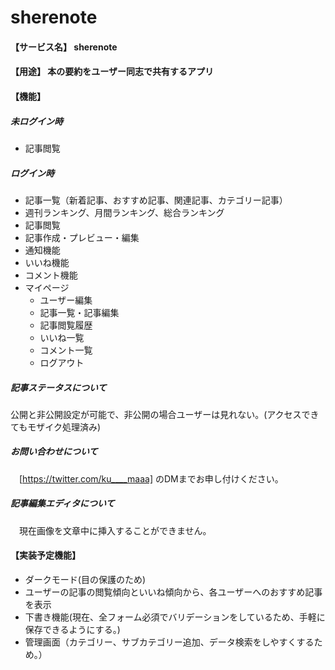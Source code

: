 # sherenote
#### 【サービス名】 sherenote  
#### 【用途】 本の要約をユーザー同志で共有するアプリ  
#### 【機能】  
 ##### 未ログイン時  
   * 記事閲覧  
 ##### ログイン時  
   * 記事一覧（新着記事、おすすめ記事、関連記事、カテゴリー記事）  
   * 週刊ランキング、月間ランキング、総合ランキング  
   * 記事閲覧  
   * 記事作成・プレビュー・編集  
   * 通知機能  
   * いいね機能  
   * コメント機能  
   * マイページ  
     * ユーザー編集  
     * 記事一覧・記事編集  
     * 記事閲覧履歴  
     * いいね一覧  
     * コメント一覧  
     * ログアウト  
  
##### 記事ステータスについて  
  公開と非公開設定が可能で、非公開の場合ユーザーは見れない。(アクセスできてもモザイク処理済み)  
##### お問い合わせについて  
　[https://twitter.com/ku____maaa] のDMまでお申し付けください。  
##### 記事編集エディタについて   
　現在画像を文章中に挿入することができません。  
 
#### 【実装予定機能】  
  * ダークモード(目の保護のため)  
  * ユーザーの記事の閲覧傾向といいね傾向から、各ユーザーへのおすすめ記事を表示  
  * 下書き機能(現在、全フォーム必須でバリデーションをしているため、手軽に保存できるようにする。)  
  * 管理画面（カテゴリー、サブカテゴリー追加、データ検索をしやすくするため。）  
 
